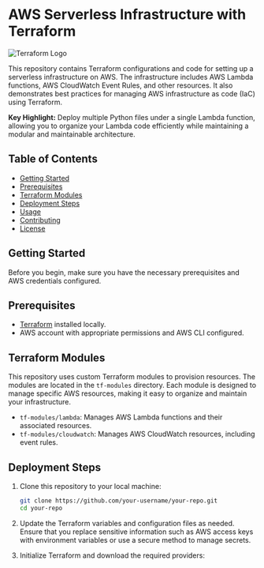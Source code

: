 # AWS Serverless Infrastructure with Terraform

![Terraform Logo](https://www.terraform.io/assets/images/logo-hashicorp-3f10732f.svg)

This repository contains Terraform configurations and code for setting up a serverless infrastructure on AWS. The infrastructure includes AWS Lambda functions, AWS CloudWatch Event Rules, and other resources. It also demonstrates best practices for managing AWS infrastructure as code (IaC) using Terraform.

**Key Highlight:** Deploy multiple Python files under a single Lambda function, allowing you to organize your Lambda code efficiently while maintaining a modular and maintainable architecture.

## Table of Contents

- [Getting Started](#getting-started)
- [Prerequisites](#prerequisites)
- [Terraform Modules](#terraform-modules)
- [Deployment Steps](#deployment-steps)
- [Usage](#usage)
- [Contributing](#contributing)
- [License](#license)

## Getting Started

Before you begin, make sure you have the necessary prerequisites and AWS credentials configured.

## Prerequisites

- [Terraform](https://www.terraform.io/downloads.html) installed locally.
- AWS account with appropriate permissions and AWS CLI configured.

## Terraform Modules

This repository uses custom Terraform modules to provision resources. The modules are located in the `tf-modules` directory. Each module is designed to manage specific AWS resources, making it easy to organize and maintain your infrastructure.

- `tf-modules/lambda`: Manages AWS Lambda functions and their associated resources.
- `tf-modules/cloudwatch`: Manages AWS CloudWatch resources, including event rules.

## Deployment Steps

1. Clone this repository to your local machine:

   ```bash
   git clone https://github.com/your-username/your-repo.git
   cd your-repo
2. Update the Terraform variables and configuration files as needed. Ensure that you replace sensitive information such as AWS access keys with environment variables or use a secure method to manage secrets.

3. Initialize Terraform and download the required providers: